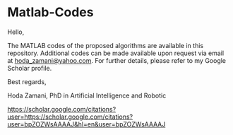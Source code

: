 # Matlab-Codes
Hello,</p>
The MATLAB codes of the proposed algorithms are available in this repository. Additional codes can be made available upon request via email at hoda_zamani@yahoo.com. For further details, please refer to my Google Scholar profile.

Best regards,</p>
Hoda Zamani, PhD in Artificial Intelligence and Robotic</p>
https://scholar.google.com/citations?user=https://scholar.google.com/citations?user=bpZOZWsAAAAJ&hl=en&user=bpZOZWsAAAAJ
